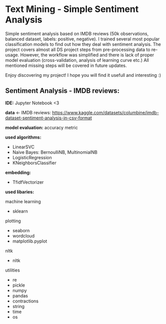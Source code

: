 # Text Mining - Simple Sentiment Analysis

Simple sentiment analysis based on IMDB reviews (50k observations, balanced dataset, labels: positive, negative). I trained several most popular classification models to find out how they deal with sentiment analysis. The project covers almost all DS project steps from pre-processing data to re-usage. However, the workflow was simplified and there is lack of proper model evaluation (cross-validation, analysis of learning curve etc.) All mentioned missing steps will be covered in future updates.

Enjoy discovering my project! I hope you will find it usefull and interesting :) 

## Sentiment Analysis - IMDB reviews:

**IDE:** Jupyter Notebook <3

**data** <- IMDB reviews: https://www.kaggle.com/datasets/columbine/imdb-dataset-sentiment-analysis-in-csv-format

**model evaluation:** accuracy metric

**used algorithms:**
- LinearSVC
- Naive Bayes:  BernoulliNB, MultinomialNB
- LogisticRegression
- KNeighborsClassifier

**embedding:**
- TfidfVectorizer


**used libaries:**

machine learning
- sklearn

plotting
- seaborn
- wordcloud 
- matplotlib.pyplot

nltk
- nltk

utilities
- re
- pickle
- numpy 
- pandas
- contractions
- string
- time
- os








